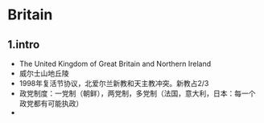 # Britain

## 1.intro
- The United Kingdom of Great Britain and Northern Ireland
- 威尔士山地丘陵
- 1998年复活节协议，北爱尔兰新教和天主教冲突。新教占2/3
- 政党制度：一党制（朝鲜），两党制，多党制（法国，意大利，日本：每一个政党都有可能执政）
- 
